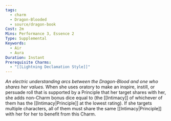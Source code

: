 ```yaml
---
tags:
  - charm
  - Dragon-Blooded
  - source/dragon-book
Cost: 2m
Mins: Performance 3, Essence 2
Type: Supplemental
Keywords:
  - Air
  - Aura
Duration: Instant
Prerequisite Charms:
  - "[[Lightning Declamation Style]]"
---
```

*An electric understanding arcs between the Dragon-Blood and one who shares her values.*
When she uses oratory to make an inspire, instill, or persuade roll that is supported by a Principle that her target shares with her, she adds non-Charm bonus dice equal to (the [[Intimacy]] of whichever of them has the [[Intimacy|Principle]] at the lowest rating). If she targets multiple characters, all of them must share the same [[Intimacy|Principle]] with her for her to benefit from this Charm.
